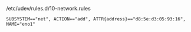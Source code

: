 /etc/udev/rules.d/10-network.rules
```
SUBSYSTEM=="net", ACTION=="add", ATTR{address}=="d8:5e:d3:05:93:16", NAME="eno1"
```